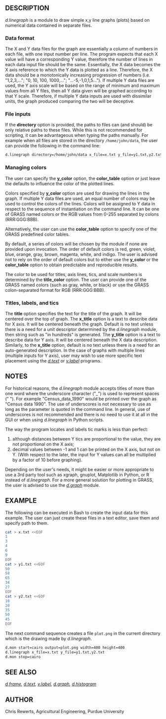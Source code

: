 ## DESCRIPTION

*d.linegraph* is a module to draw simple x,y line graphs (plots) based
on numerical data contained in separate files.

### Data format

The X and Y data files for the graph are essentially a column of numbers
in each file, with one input number per line. The program expects that
each X value will have a corresponding Y value, therefore the number of
lines in each data input file should be the same. Essentially, the X
data becomes the X axis reference to which the Y data is plotted as a
line. Therefore, the X data should be a monotonically increasing
progression of numbers (i.e. "1,2,3,..."; "0, 10, 100, 1000,...";
"...-5,-1,0,1,5..."). If multiple Y data files are used, the Y axis
scale will be based on the range of minimum and maximum values from all
Y files, then all Y data given will be graphed according to that Y
scale. Therefore, if multiple Y data inputs are used with dissimilar
units, the graph produced comparing the two will be deceptive.

### File inputs

If the **directory** option is provided, the paths to files can (and
should) be only relative paths to these files. While this is not
recommended for scripting, it can be advantageous when typing the paths
manually. For example when all files are stored in the directory
`/home/john/data`, the user can provide the following in the command
line:

```sh
d.linegraph directory=/home/john/data x_file=x.txt y_file=y1.txt,y2.txt
```

### Managing colors

The user can specify the **y_color** option, the **color_table** option
or just leave the defaults to influence the color of the plotted lines.

Colors specified by **y_color** option are used for drawing the lines in
the graph. If multiple Y data files are used, an equal number of colors
may be used to control the colors of the lines. Colors will be assigned
to Y data in respect to the sequence of instantiation on the command
line. It can be one of GRASS named colors or the RGB values from
0-255 separated by colons (RRR:GGG:BBB).

Alternatively, the user can use the **color_table** option to specify
one of the GRASS predefined color tables.

By default, a series of colors will be chosen by the module if none are
provided upon invocation. The order of default colors is red, green,
violet, blue, orange, gray, brown, magenta, white, and indigo. The user
is advised not to rely on the order of default colors but to either use
the **y_color** or the **color_table** option to obtain predictable and
reproducible results.

The color to be used for titles, axis lines, tics, and scale numbers is
determined by the **title_color** option. The user can provide one of
the GRASS named colors (such as gray, white, or black) or use the
GRASS colon-separated format for RGB (RRR:GGG:BBB).

### Titles, labels, and tics

The **title** option specifies the text for the title of the graph. It
will be centered over the top of graph. The **x_title** option is a text
to describe data for X axis. It will be centered beneath the graph.
Default is no text unless there is a need for a unit descriptor
determined by the *d.linegraph* module, then string such as "in
hundreds" is generated. The **y_title** option is a text to describe
data for Y axis. It will be centered beneath the X data description.
Similarly, to the **x_title** option, default is no text unless there is
a need for an auto-generated description. In the case of graphs with
multiple lines (multiple inputs for Y axis), user may wish to use more
specific text placement using the *[d.text](d.text.md)* or
*[v.label](v.label.md)* programs.

## NOTES

For historical reasons, the *d.linegraph* module accepts titles of more
than one word where the underscore character ("\_") is used to represent
spaces (" "). For example "Census_data_1990" would be printed over the
graph as "Census data 1990". The use of underscores is not necessary to
use as long as the parameter is quoted in the command line. In general,
use of underscores is not recommended and there is no need to use it at
all in the GUI or when using *d.linegraph* in Python scripts.

The way the program locates and labels tic marks is less than perfect:  

1) although distances between Y tics are proportional to the value, they
are not proportional on the X axis;  
2) decimal values between -1 and 1 can be printed on the X axis, but not
on Y. (With respect to the later, the input for Y values can all be
multiplied by a factor of 10 before graphing).

Depending on the user's needs, it might be easier or more appropriate to
use a 3rd party tool such as xgraph, gnuplot, Matplotlib in Python, or R
instead of *d.linegraph*. For a more general solution for plotting in
GRASS, the user is advised to use the *[d.graph](d.graph.md)*
module.

## EXAMPLE

The following can be executed in Bash to create the input data for this
example. The user can just create these files in a text editor, save
them and specify path to them.

```sh
cat > x.txt <<EOF
1
3
4
6
9
EOF
cat > y1.txt <<EOF
50
58
65
34
27
EOF
cat > y2.txt <<EOF
10
20
35
50
45
EOF
```

The next command sequence creates a file `plot.png` in the current
directory which is the drawing made by *d.linegraph*.

```sh
d.mon start=cairo output=plot.png width=400 height=400
d.linegraph x_file=x.txt y_file=y1.txt,y2.txt
d.mon stop=cairo
```

## SEE ALSO

*[d.frame](d.frame.md), [d.text](d.text.md), [v.label](v.label.md),
[d.graph](d.graph.md), [d.histogram](d.histogram.md)*

## AUTHOR

Chris Rewerts, Agricultural Engineering, Purdue University
